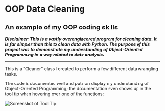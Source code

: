 # OOP Data Cleaning

## An example of my OOP coding skills

_**Disclaimer: This is a vastly overengineered program for cleaning data. It is far simpler than this to clean data with Python. The purpose of this project was to demonstrate my understanding of Object-Oriented Programming in a way related to data analysis.**_

***

This is a "Cleaner" class I created to perform a few different data wrangling tasks.

The code is documented well and puts on display my understanding of Object-Oriented Programming; the documentation even shows up in the tool tip when hovering over one of the functions:

![Screenshot of Tool Tip](#https://github.com/therealchriswoodward/OOP-Data-Cleaning/blob/main/Tool%20Tip%20Documentation.png)
